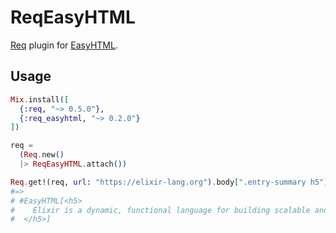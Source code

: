 # ReqEasyHTML

[Req](https://github.com/wojtekmach/req) plugin for [EasyHTML](https://github.com/wojtekmach/easyhtml).

## Usage

```elixir
Mix.install([
  {:req, "~> 0.5.0"},
  {:req_easyhtml, "~> 0.2.0"}
])

req =
  (Req.new()
  |> ReqEasyHTML.attach())

Req.get!(req, url: "https://elixir-lang.org").body[".entry-summary h5"]
#=>
# #EasyHTML[<h5>
#    Elixir is a dynamic, functional language for building scalable and maintainable applications.
#  </h5>]
```
